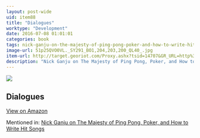 ```yaml
---
layout: post-wide
uid: item88
title: "Dialogues"
worktype: "Development"
date: 2016-07-08 01:01:01
categories: book
tags: nick-ganju-on-the-majesty-of-ping-pong-poker-and-how-to-write-hit-songs
image-url: 51p25QVO0VL._SY291_BO1,204,203,200_QL40_.jpg
item-url: http://target.georiot.com/Proxy.ashx?tsid=14707&GR_URL=http%3A%2F%2Fwww.amazon.com%2FGreat-Dialogues-Plato%2Fdp%2F0451530853%2F
description: "Nick Ganju on The Majesty of Ping Pong, Poker, and How to Write Hit Songs"
---
```

<a href="http://target.georiot.com/Proxy.ashx?tsid=14707&GR_URL=http%3A%2F%2Fwww.amazon.com%2FGreat-Dialogues-Plato%2Fdp%2F0451530853%2F" target="blank"><img src="../../../../img/thumbs/51p25QVO0VL._SY291_BO1,204,203,200_QL40_.jpg" class="prod-img"></a>
<h2>Dialogues</h2>
<p><a class="btn btn-primary" href="http://target.georiot.com/Proxy.ashx?tsid=14707&GR_URL=http%3A%2F%2Fwww.amazon.com%2FGreat-Dialogues-Plato%2Fdp%2F0451530853%2F" target="blank">View on Amazon</a><p>
<p>Mentioned in: <a href="http://fourhourworkweek.com/2014/11/21/nick-ganju/" target="blank">Nick Ganju on The Majesty of Ping Pong, Poker, and How to Write Hit Songs</a></p>
